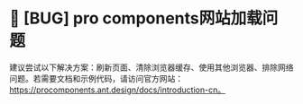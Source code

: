 # 🐛 [BUG] pro components网站加载问题

建议尝试以下解决方案：刷新页面、清除浏览器缓存、使用其他浏览器、排除网络问题。若需要文档和示例代码，请访问官方网站：https://procomponents.ant.design/docs/introduction-cn。
